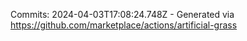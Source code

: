 Commits: 2024-04-03T17:08:24.748Z - Generated via https://github.com/marketplace/actions/artificial-grass
<br>
